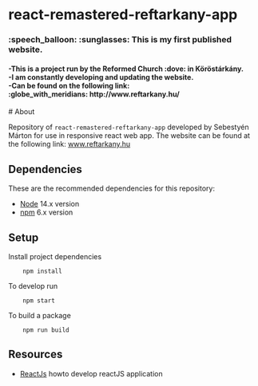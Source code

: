 # react-remastered-reftarkany-app
<h3> :speech_balloon: :sunglasses: This is my first published website.</h3> <h4><b>          -This is a project run by the Reformed Church :dove: in Köröstárkány.<br>       -I am constantly developing and updating the website.<br>       -Can be found on the following link:<br>       :globe_with_meridians: http://www.reftarkany.hu/  </b></h4>
# About

Repository of `react-remastered-reftarkany-app` developed by Sebestyén Márton for use in responsive react web app.
The website can be found at the following link: www.reftarkany.hu

## Dependencies

These are the recommended dependencies for this repository:

-   [Node](https://nodejs.org/en/download/) 14.x version
-   [npm](https://www.npmjs.com/) 6.x version


## Setup

Install project dependencies

        npm install

To develop run

        npm start

To build a package

        npm run build

## Resources

-   [ReactJs](https://reactjs.org/) howto develop reactJS application
